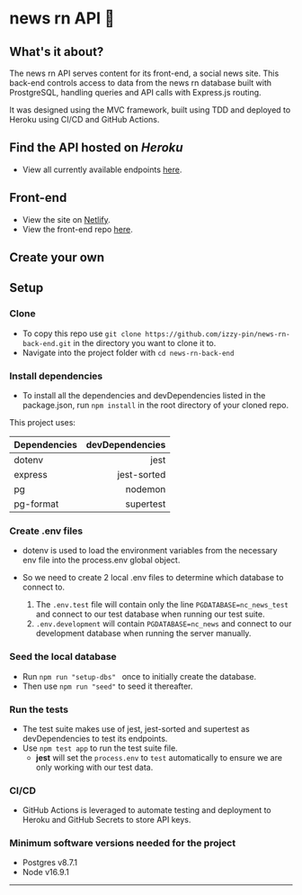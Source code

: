 # news rn API 📰

## What's it about?

The news rn API serves content for its front-end, a social news site. This back-end controls access to data from the news rn database built with ProstgreSQL, handling queries and API calls with Express.js routing.

It was designed using the MVC framework, built using TDD and deployed to Heroku using CI/CD and GitHub Actions.

## Find the API hosted on _Heroku_

- View all currently available endpoints [here](https://newsrn.herokuapp.com/api).

## Front-end

- View the site on [Netlify](https://newsrn.netlify.app/).
- View the front-end repo [here](https://github.com/izzy-pin/news-rn-app).

## Create your own

## Setup

### Clone

- To copy this repo use
  `git clone https://github.com/izzy-pin/news-rn-back-end.git` in the directory you want to clone it to.
- Navigate into the project folder with `cd news-rn-back-end`

### Install dependencies

- To install all the dependencies and devDependencies listed in the package.json, run `npm install` in the root directory of your cloned repo.

This project uses:

| Dependencies | devDependencies |
| ------------ | --------------: |
| dotenv       |            jest |
| express      |     jest-sorted |
| pg           |         nodemon |
| pg-format    |       supertest |

### Create .env files

- dotenv is used to load the environment variables from the necessary env file into the process.env global object.
- So we need to create 2 local .env files to determine which database to connect to.

  1.  The `.env.test` file will contain only the line `PGDATABASE=nc_news_test` and connect to our test database when running our test suite.
  2.  `.env.development` will contain `PGDATABASE=nc_news` and connect to our development database when running the server manually.

### Seed the local database

- Run `npm run "setup-dbs" ` once to initially create the database.
- Then use `npm run "seed"` to seed it thereafter.

### Run the tests

- The test suite makes use of jest, jest-sorted and supertest as devDependencies to test its endpoints.
- Use `npm test app` to run the test suite file.
  - **jest** will set the `process.env` to `test` automatically to ensure we are only working with our test data.

### CI/CD

- GitHub Actions is leveraged to automate testing and deployment to Heroku and GitHub Secrets to store API keys.

### Minimum software versions needed for the project

- Postgres v8.7.1
- Node v16.9.1

---
